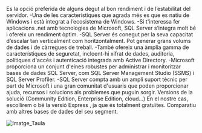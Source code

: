 Es la opció preferida de alguns degut al bon rendiment i de l’estabilitat del servidor.
-Una de les característiques que agrada més es que es natiu de Windows i està integrat a l’ecosistema de Windows.
-Si t'interessa fer aplicacions .net amb tecnologies de Microsoft, SQL Server s’integra molt bé i ofereix un rendiment òptim.
-SQL Server és conegut per la seva capacitat d’escalar tan verticalment com horitzontalment. Pot generar grans volums de dades i de càrregues de treball.
-També ofereix una àmplia gamma de característiques de seguretat, incloent-hi xifrat de dades, auditoria, polítiques d'accés i autenticació integrada amb Active Directory.
-Microsoft proporciona un conjunt d'eines robustes per administrar i monitoritzar bases de dades SQL Server, com SQL Server Management Studio (SSMS) i SQL Server Profiler.
-SQL Server compta amb un ampli suport tècnic per part de Microsoft i una gran comunitat d'usuaris que poden proporcionar ajuda, recursos i solucions als problemes que puguin sorgir.
Versions de la solució (Community Edition, Enterprise Edition, cloud...)
En el nostre cas, escollirem o bé la versió Express , ja que és totalment gratuïtes.
Comparatiu amb altres bases de dades del seu segment.

![Imatge_Taula](Imatges_SGBD/1280px-Taula.png)
